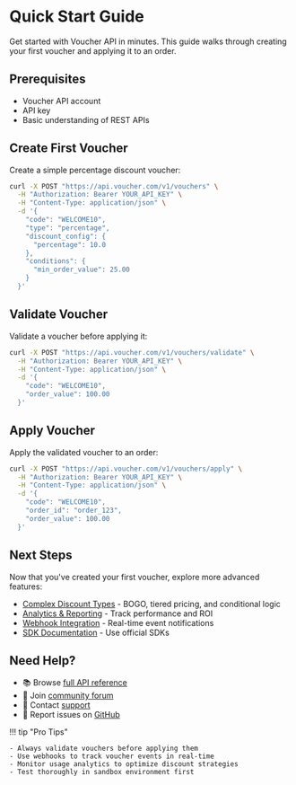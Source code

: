 # Quick Start Guide

Get started with Voucher API in minutes. This guide walks through creating your first voucher and applying it to an order.

## Prerequisites

- Voucher API account
- API key
- Basic understanding of REST APIs

## Create First Voucher

Create a simple percentage discount voucher:

```bash
curl -X POST "https://api.voucher.com/v1/vouchers" \
  -H "Authorization: Bearer YOUR_API_KEY" \
  -H "Content-Type: application/json" \
  -d '{
    "code": "WELCOME10",
    "type": "percentage",
    "discount_config": {
      "percentage": 10.0
    },
    "conditions": {
      "min_order_value": 25.00
    }
  }'
```

## Validate Voucher

Validate a voucher before applying it:

```bash
curl -X POST "https://api.voucher.com/v1/vouchers/validate" \
  -H "Authorization: Bearer YOUR_API_KEY" \
  -H "Content-Type: application/json" \
  -d '{
    "code": "WELCOME10",
    "order_value": 100.00
  }'
```

## Apply Voucher

Apply the validated voucher to an order:

```bash
curl -X POST "https://api.voucher.com/v1/vouchers/apply" \
  -H "Authorization: Bearer YOUR_API_KEY" \
  -H "Content-Type: application/json" \
  -d '{
    "code": "WELCOME10",
    "order_id": "order_123",
    "order_value": 100.00
  }'
```

## Next Steps

Now that you've created your first voucher, explore more advanced features:

- [Complex Discount Types](../../guides/complex-discounts.md) - BOGO, tiered pricing, and conditional logic
- [Analytics & Reporting](../../api-reference/analytics.md) - Track performance and ROI
- [Webhook Integration](../../reference/webhooks.md) - Real-time event notifications
- [SDK Documentation](../../sdks/javascript.md) - Use official SDKs

## Need Help?

- 📚 Browse [full API reference](../../api-reference/vouchers.md)
- 💬 Join [community forum](https://community.voucher.com)
- 📧 Contact [support](mailto:api-support@voucher.com)
- 🐛 Report issues on [GitHub](https://github.com/voucher/api)

!!! tip "Pro Tips"
    
    - Always validate vouchers before applying them
    - Use webhooks to track voucher events in real-time
    - Monitor usage analytics to optimize discount strategies
    - Test thoroughly in sandbox environment first